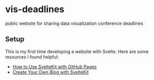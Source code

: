# vis-deadlines
public website for sharing data visualization conference deadlines

## Setup
This is my first time developing a website with Svelte. Here are some resources I found helpful:

- [How to Use SvelteKit with GitHub Pages](https://javascript.plainenglish.io/sveltekit-github-pages-4fe2844773de)
- [Create Your Own Blog with SvelteKit](https://svelteland.github.io/svelte-kit-blog-demo/create-your-blog/)